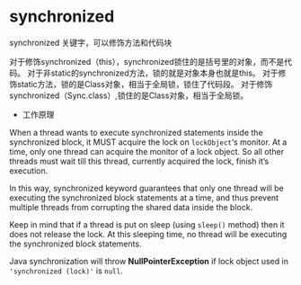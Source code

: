 # synchronized



synchronized 关键字，可以修饰方法和代码块

对于修饰synchronized（this），synchronized锁住的是括号里的对象，而不是代码。
对于非static的synchronized方法，锁的就是对象本身也就是this。
对于修饰static方法，锁的是Class对象，相当于全局锁，锁住了代码段。
对于修饰synchronized（Sync.class）,锁住的是Class对象，相当于全局锁。

- 工作原理

When a thread wants to execute synchronized statements inside the synchronized block, it MUST acquire the lock on `lockObject`‘s monitor. At a time, only one thread can acquire the monitor of a lock object. So all other threads must wait till this thread, currently acquired the lock, finish it’s execution.

In this way, synchronized keyword guarantees that only one thread will be executing the synchronized block statements at a time, and thus prevent multiple threads from corrupting the shared data inside the block.

Keep in mind that if a thread is put on sleep (using `sleep()` method) then it does not release the lock. At this sleeping time, no thread will be executing the synchronized block statements.

Java synchronization will throw **NullPointerException** if lock object used in `'synchronized (lock)'` is `null`.